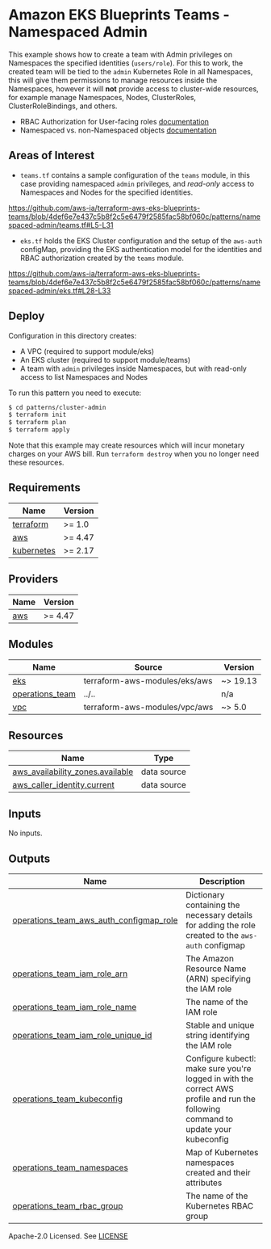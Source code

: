 # Amazon EKS Blueprints Teams - Namespaced Admin

This example shows how to create a team with Admin privileges on Namespaces the specified identities (`users/role`). For this to work, the created team will be tied to the `admin` Kubernetes Role in all Namespaces, this will give them permissions to manage resources inside the Namespaces, however it will **not** provide access to cluster-wide resources, for example manage Namespaces, Nodes, ClusterRoles, ClusterRoleBindings, and others.

- RBAC Authorization for User-facing roles [documentation](https://kubernetes.io/docs/reference/access-authn-authz/rbac/#user-facing-roles)
- Namespaced vs. non-Namespaced objects [documentation](https://kubernetes.io/docs/concepts/overview/working-with-objects/namespaces/#not-all-objects-are-in-a-namespace)

## Areas of Interest

- `teams.tf` contains a sample configuration of the `teams` module, in this case providing namespaced `admin` privileges, and *read-only* access to Namespaces and Nodes for the specified identities.

https://github.com/aws-ia/terraform-aws-eks-blueprints-teams/blob/4def6e7e437c5b8f2c5e6479f2585fac58bf060c/patterns/namespaced-admin/teams.tf#L5-L31

- `eks.tf` holds the EKS Cluster configuration and the setup of the `aws-auth` configMap, providing the EKS authentication model for the identities and RBAC authorization created by the `teams` module.

https://github.com/aws-ia/terraform-aws-eks-blueprints-teams/blob/4def6e7e437c5b8f2c5e6479f2585fac58bf060c/patterns/namespaced-admin/eks.tf#L28-L33

## Deploy

Configuration in this directory creates:

- A VPC (required to support module/eks)
- An EKS cluster (required to support module/teams)
- A team with `admin` privileges inside Namespaces, but with read-only access to list Namespaces and Nodes

To run this pattern you need to execute:

```bash
$ cd patterns/cluster-admin
$ terraform init
$ terraform plan
$ terraform apply
```

Note that this example may create resources which will incur monetary charges on your AWS bill. Run `terraform destroy` when you no longer need these resources.

<!-- BEGINNING OF PRE-COMMIT-TERRAFORM DOCS HOOK -->
## Requirements

| Name | Version |
|------|---------|
| <a name="requirement_terraform"></a> [terraform](#requirement\_terraform) | >= 1.0 |
| <a name="requirement_aws"></a> [aws](#requirement\_aws) | >= 4.47 |
| <a name="requirement_kubernetes"></a> [kubernetes](#requirement\_kubernetes) | >= 2.17 |

## Providers

| Name | Version |
|------|---------|
| <a name="provider_aws"></a> [aws](#provider\_aws) | >= 4.47 |

## Modules

| Name | Source | Version |
|------|--------|---------|
| <a name="module_eks"></a> [eks](#module\_eks) | terraform-aws-modules/eks/aws | ~> 19.13 |
| <a name="module_operations_team"></a> [operations\_team](#module\_operations\_team) | ../.. | n/a |
| <a name="module_vpc"></a> [vpc](#module\_vpc) | terraform-aws-modules/vpc/aws | ~> 5.0 |

## Resources

| Name | Type |
|------|------|
| [aws_availability_zones.available](https://registry.terraform.io/providers/hashicorp/aws/latest/docs/data-sources/availability_zones) | data source |
| [aws_caller_identity.current](https://registry.terraform.io/providers/hashicorp/aws/latest/docs/data-sources/caller_identity) | data source |

## Inputs

No inputs.

## Outputs

| Name | Description |
|------|-------------|
| <a name="output_operations_team_aws_auth_configmap_role"></a> [operations\_team\_aws\_auth\_configmap\_role](#output\_operations\_team\_aws\_auth\_configmap\_role) | Dictionary containing the necessary details for adding the role created to the `aws-auth` configmap |
| <a name="output_operations_team_iam_role_arn"></a> [operations\_team\_iam\_role\_arn](#output\_operations\_team\_iam\_role\_arn) | The Amazon Resource Name (ARN) specifying the IAM role |
| <a name="output_operations_team_iam_role_name"></a> [operations\_team\_iam\_role\_name](#output\_operations\_team\_iam\_role\_name) | The name of the IAM role |
| <a name="output_operations_team_iam_role_unique_id"></a> [operations\_team\_iam\_role\_unique\_id](#output\_operations\_team\_iam\_role\_unique\_id) | Stable and unique string identifying the IAM role |
| <a name="output_operations_team_kubeconfig"></a> [operations\_team\_kubeconfig](#output\_operations\_team\_kubeconfig) | Configure kubectl: make sure you're logged in with the correct AWS profile and run the following command to update your kubeconfig |
| <a name="output_operations_team_namespaces"></a> [operations\_team\_namespaces](#output\_operations\_team\_namespaces) | Map of Kubernetes namespaces created and their attributes |
| <a name="output_operations_team_rbac_group"></a> [operations\_team\_rbac\_group](#output\_operations\_team\_rbac\_group) | The name of the Kubernetes RBAC group |
<!-- END OF PRE-COMMIT-TERRAFORM DOCS HOOK -->

Apache-2.0 Licensed. See [LICENSE](https://github.com/aws-ia/terraform-aws-eks-blueprints-teams/blob/main/LICENSE)
